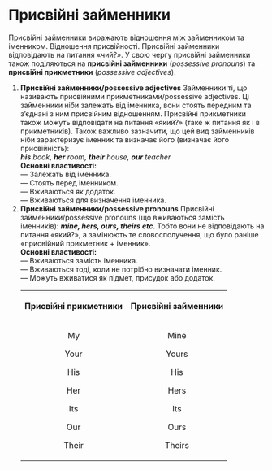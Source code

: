# Присвійні займенники

Присвійні займенники виражають відношення між займенником та іменником. Відношення присвійності. Присвійні займенники відповідають на питання «чий?». У свою чергу присвійні займенники також поділяються на <b><span class="p1">присвійні займенники</span></b> (<i>possessive pronouns</i>) та <b><span class="p1">присвійні прикметники</span></b> (<i>possessive adjectives</i>).

<ol>
<b><li>Присвійні займенники/possessive adjectives</b>
Займенники ті, що називають присвійними прикметниками/possessive adjectives. Ці займенники ніби залежать від іменника, вони стоять передним та з’єднані з ним присвійним відношенням. Присвійні прикметники також можуть відповідати на питання «який?» (таке ж питання як і в прикметників). Також важливо зазначити, що цей вид займенників ніби зарактеризує іменник та визначає його (визначає його присвійність):<br>
<i><b>his</b> book, <b>her</b> room, <b>their</b> house, <b>our</b> teacher</i><br>
<b>Основні властивості:</b><br>
— Залежать вiд iменника.<br>
— Стоять перед iменником.<br>
— Вживаються як додаток.<br>
— Вживаються для визначення iменника.
</li>
<b><li>Присвiйнi займенники/possessive pronouns</b>
Присвійні займенники/possessive pronouns (що вживаються замість іменників):
<b><i>mine, hers, ours, theirs etc</i></b>. Тобто вони не відповідають на питання «який?», а замінюють те словосполучення, що було раніше «присвійний прикметник + іменник».<br>
<b>Основні властивості:</b><br>
— Вживаються замiсть iменника.<br>
— Вживаються тодi, коли не потрiбно визначати iменник.<br>
— Можуть вживатися як пiдмет, присудок або додаток.<br>
<div class="centered-table-wrapper">
<table class="centered-table">
<tr>
<th><p align="center">Присвійні прикметники</p></th>
<th><p align="center">Присвійні займенники</p></th>
</tr>
<tr>
<td>
<p align="center">My</p>
<p align="center">Your</p>
<p align="center">His</p>
<p align="center">Her</p>
<p align="center">Its</p>
<p align="center">Our</p>
<p align="center">Their</p>
</td>
<td>
<p align="center">Mine</p>
<p align="center">Yours</p>
<p align="center">His</p>
<p align="center">Hers</p>
<p align="center">Its</p>
<p align="center">Ours</p>
<p align="center">Theirs</p>
</td>
</tr>
</table>
</div>
</li>
</ol>
